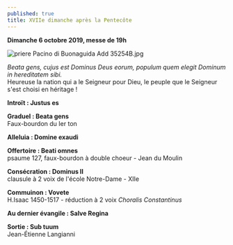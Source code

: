```yaml
---
published: true
title: XVIIe dimanche après la Pentecôte
---
```

**Dimanche 6 octobre 2019, messe de 19h**  

![priere Pacino di Buonaguida Add 35254B.jpg]({{site.baseurl}}/images/priere%20Pacino%20di%20Buonaguida%20Add%2035254B.jpg)

*Beata gens, cujus est Dominus Deus eorum, populum quem elegit Dominum in hereditatem sibi.*  
Heureuse la nation qui a le Seigneur pour Dieu, le peuple que le Seigneur s'est choisi en héritage !

**Introït : Justus es**

**Graduel : Beata gens**  
Faux-bourdon du Ier ton

**Alleluia : Domine exaudi**

**Offertoire : Beati omnes**  
psaume 127, faux-bourdon à double choeur - Jean du Moulin

**Consécration : Dominus II**  
clausule à 2 voix de l'école Notre-Dame - XIIe

**Commuinon : Vovete**  
H.Isaac 1450-1517 - réduction à 2 voix *Choralis Constantinus*

**Au dernier évangile : Salve Regina**  

**Sortie : Sub tuum**  
Jean-Étienne Langianni
